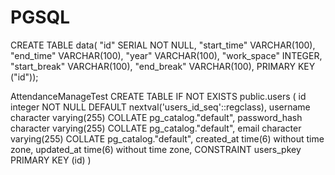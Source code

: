 # PGSQL
CREATE TABLE data(
  "id" SERIAL NOT NULL,
  "start_time" VARCHAR(100),
  "end_time" VARCHAR(100),
  "year" VARCHAR(100),
  "work_space" INTEGER,
  "start_break" VARCHAR(100),
  "end_break" VARCHAR(100),
  PRIMARY KEY ("id"));

AttendanceManageTest
CREATE TABLE IF NOT EXISTS public.users
(
    id integer NOT NULL DEFAULT nextval('users_id_seq'::regclass),
    username character varying(255) COLLATE pg_catalog."default",
    password_hash character varying(255) COLLATE pg_catalog."default",
    email character varying(255) COLLATE pg_catalog."default",
    created_at time(6) without time zone,
    updated_at time(6) without time zone,
    CONSTRAINT users_pkey PRIMARY KEY (id)
)
